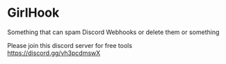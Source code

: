 # GirlHook
Something that can spam Discord Webhooks or delete them or something

Please join this discord server for free tools https://discord.gg/vh3pcdmswX 
